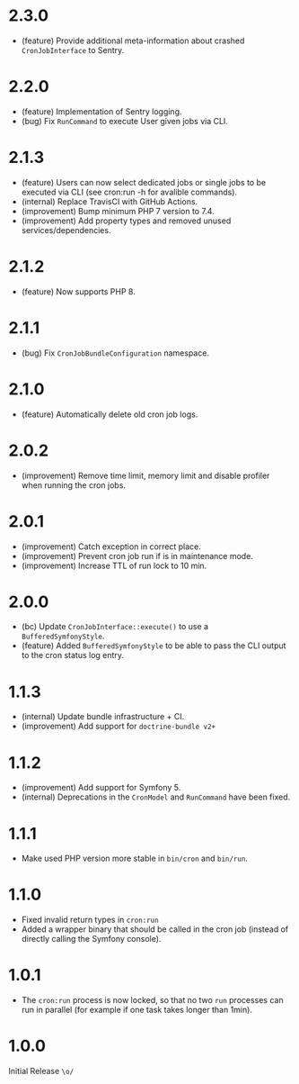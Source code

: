 2.3.0
=====

*   (feature) Provide additional meta-information about crashed `CronJobInterface` to Sentry.


2.2.0
====

*   (feature) Implementation of Sentry logging.
*   (bug) Fix `RunCommand` to execute User given jobs via CLI.


2.1.3
====

*   (feature) Users can now select dedicated jobs or single jobs to be executed via CLI (see cron:run -h for avalible commands).
*   (internal) Replace TravisCI with GitHub Actions.
*   (improvement) Bump minimum PHP 7 version to 7.4.
*   (improvement) Add property types and removed unused services/dependencies.


2.1.2
====

*   (feature) Now supports PHP 8.


2.1.1
====

*   (bug) Fix `CronJobBundleConfiguration` namespace.


2.1.0
====

*   (feature) Automatically delete old cron job logs.


2.0.2
=====

*   (improvement) Remove time limit, memory limit and disable profiler when running the cron jobs.


2.0.1
=====

*   (improvement) Catch exception in correct place.
*   (improvement) Prevent cron job run if is in maintenance mode.
*   (improvement) Increase TTL of run lock to 10 min.


2.0.0
=====

*   (bc) Update `CronJobInterface::execute()` to use a `BufferedSymfonyStyle`.
*   (feature) Added `BufferedSymfonyStyle` to be able to pass the CLI output to the cron status log entry.


1.1.3
=====

*   (internal) Update bundle infrastructure + CI.
*   (improvement) Add support for `doctrine-bundle v2+`


1.1.2
=====

*   (improvement) Add support for Symfony 5.
*   (internal) Deprecations in the `CronModel` and `RunCommand` have been fixed.


1.1.1
=====

*   Make used PHP version more stable in `bin/cron` and `bin/run`.


1.1.0
=====

*   Fixed invalid return types in `cron:run`
*   Added a wrapper binary that should be called in the cron job (instead of directly calling the Symfony console).


1.0.1
=====

*   The `cron:run` process is now locked, so that no two `run` processes can run in parallel (for example if one task takes longer than 1min).


1.0.0
=====

Initial Release `\o/`
